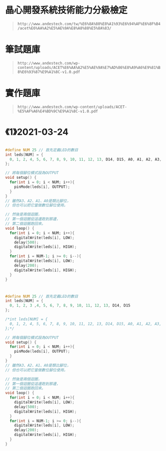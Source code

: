 # 晶心開發系統技術能力分級檢定
> `http://www.andestech.com/tw/%E6%8A%80%E8%A1%93%E6%94%AF%E6%8F%B4/acet%E6%AA%A2%E5%AE%9A%E8%A8%88%E5%8A%83/`
# 筆試題庫
> `http://www.andestech.com/wp-content/uploads/ACET%E6%AA%A2%E5%AE%9A%E7%AD%86%E8%A9%A6%E9%81%B8%E6%93%87%E9%A1%8C-v1.0.pdf ` 
# 實作題庫
> `http://www.andestech.com/wp-content/uploads/ACET-%E5%AF%A6%E4%BD%9C%E9%A1%8C-v1.0.pdf`

# 《1》2021-03-24
```c

#define NUM 25 // 首先定義LED的數目
int leds[NUM] = {
  0, 1, 2, 4, 5, 6, 7, 8, 9, 10, 11, 12, 13, D14, D15, A0, A1, A2, A3, LED1, LED2, LED3,LED4
};

// 將每個腳位模式設為OUTPUT
void setup() {               
  for(int i = 0; i < NUM; i++){
    pinMode(leds[i], OUTPUT);
  }    
}
// 雖然A3、A2、A1、A0是類比腳位，
// 但也可以把它當做數位腳位使用。

// 然後是兩個迴圈，
// 第一個迴圈從這邊跑到那邊，
// 第二個迴圈跑回來。
void loop() {
  for(int i = 0; i < NUM; i++){
    digitalWrite(leds[i], LOW);
    delay(500);
    digitalWrite(leds[i], HIGH);
  }
  for(int i = NUM-1; i >= 0; i--){
    digitalWrite(leds[i], LOW);
    delay(200);
    digitalWrite(leds[i], HIGH);
  }
}

```
# 
```C
#define NUM 25 // 首先定義LED的數目
int leds[NUM] = {
  0, 1, 2, 3 ,4, 5, 6, 7, 8, 9, 10, 11, 12, 13, D14, D15
};

/*int leds[NUM] = {
  0, 1, 2, 4, 5, 6, 7, 8, 9, 10, 11, 12, 13, D14, D15, A0, A1, A2, A3, LED1, LED2, LED3,LED4
};*/

// 將每個腳位模式設為OUTPUT
void setup() {               
  for(int i = 0; i < NUM; i++){
    pinMode(leds[i], OUTPUT);
  }    
}
// 雖然A3、A2、A1、A0是類比腳位，
// 但也可以把它當做數位腳位使用。

// 然後是兩個迴圈，
// 第一個迴圈從這邊跑到那邊，
// 第二個迴圈跑回來。
void loop() {
  for(int i = 0; i < NUM; i++){
    digitalWrite(leds[i], LOW);
    delay(500);
    digitalWrite(leds[i], HIGH);
  }
  for(int i = NUM-1; i >= 0; i--){
    digitalWrite(leds[i], LOW);
    delay(200);
    digitalWrite(leds[i], HIGH);
  }
}
```
